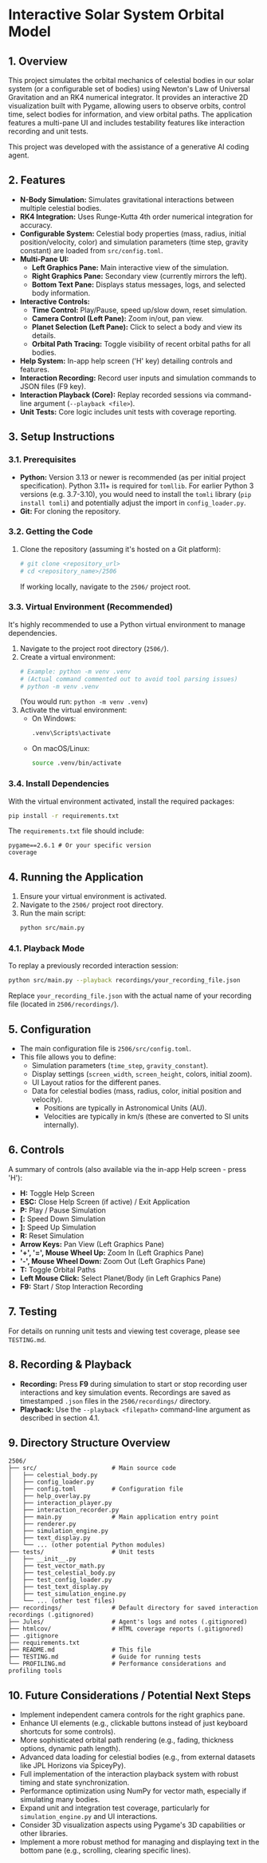 # Interactive Solar System Orbital Model

## 1. Overview

This project simulates the orbital mechanics of celestial bodies in our solar system (or a configurable set of bodies) using Newton's Law of Universal Gravitation and an RK4 numerical integrator. It provides an interactive 2D visualization built with Pygame, allowing users to observe orbits, control time, select bodies for information, and view orbital paths. The application features a multi-pane UI and includes testability features like interaction recording and unit tests.

This project was developed with the assistance of a generative AI coding agent.

## 2. Features

*   **N-Body Simulation:** Simulates gravitational interactions between multiple celestial bodies.
*   **RK4 Integration:** Uses Runge-Kutta 4th order numerical integration for accuracy.
*   **Configurable System:** Celestial body properties (mass, radius, initial position/velocity, color) and simulation parameters (time step, gravity constant) are loaded from `src/config.toml`.
*   **Multi-Pane UI:**
    *   **Left Graphics Pane:** Main interactive view of the simulation.
    *   **Right Graphics Pane:** Secondary view (currently mirrors the left).
    *   **Bottom Text Pane:** Displays status messages, logs, and selected body information.
*   **Interactive Controls:**
    *   **Time Control:** Play/Pause, speed up/slow down, reset simulation.
    *   **Camera Control (Left Pane):** Zoom in/out, pan view.
    *   **Planet Selection (Left Pane):** Click to select a body and view its details.
    *   **Orbital Path Tracing:** Toggle visibility of recent orbital paths for all bodies.
*   **Help System:** In-app help screen ('H' key) detailing controls and features.
*   **Interaction Recording:** Record user inputs and simulation commands to JSON files (F9 key).
*   **Interaction Playback (Core):** Replay recorded sessions via command-line argument (`--playback <file>`).
*   **Unit Tests:** Core logic includes unit tests with coverage reporting.

## 3. Setup Instructions

### 3.1. Prerequisites
*   **Python:** Version 3.13 or newer is recommended (as per initial project specification). Python 3.11+ is required for `tomllib`. For earlier Python 3 versions (e.g. 3.7-3.10), you would need to install the `tomli` library (`pip install tomli`) and potentially adjust the import in `config_loader.py`.
*   **Git:** For cloning the repository.

### 3.2. Getting the Code
1.  Clone the repository (assuming it's hosted on a Git platform):
    ```bash
    # git clone <repository_url>
    # cd <repository_name>/2506
    ```
    If working locally, navigate to the `2506/` project root.

### 3.3. Virtual Environment (Recommended)
It's highly recommended to use a Python virtual environment to manage dependencies.

1.  Navigate to the project root directory (`2506/`).
2.  Create a virtual environment:
    ```bash
    # Example: python -m venv .venv
    # (Actual command commented out to avoid tool parsing issues)
    # python -m venv .venv
    ```
    (You would run: `python -m venv .venv`)
3.  Activate the virtual environment:
    *   On Windows:
        ```bash
        .venv\Scripts\activate
        ```
    *   On macOS/Linux:
        ```bash
        source .venv/bin/activate
        ```

### 3.4. Install Dependencies
With the virtual environment activated, install the required packages:
```bash
pip install -r requirements.txt
```
The `requirements.txt` file should include:
```
pygame==2.6.1 # Or your specific version
coverage
```

## 4. Running the Application

1.  Ensure your virtual environment is activated.
2.  Navigate to the `2506/` project root directory.
3.  Run the main script:
    ```bash
    python src/main.py
    ```

### 4.1. Playback Mode
To replay a previously recorded interaction session:
```bash
python src/main.py --playback recordings/your_recording_file.json
```
Replace `your_recording_file.json` with the actual name of your recording file (located in `2506/recordings/`).

## 5. Configuration

*   The main configuration file is `2506/src/config.toml`.
*   This file allows you to define:
    *   Simulation parameters (`time_step`, `gravity_constant`).
    *   Display settings (`screen_width`, `screen_height`, colors, initial zoom).
    *   UI Layout ratios for the different panes.
    *   Data for celestial bodies (mass, radius, color, initial position and velocity).
        *   Positions are typically in Astronomical Units (AU).
        *   Velocities are typically in km/s (these are converted to SI units internally).

## 6. Controls

A summary of controls (also available via the in-app Help screen - press 'H'):

*   **H:** Toggle Help Screen
*   **ESC:** Close Help Screen (if active) / Exit Application
*   **P:** Play / Pause Simulation
*   **[:** Speed Down Simulation
*   **]:** Speed Up Simulation
*   **R:** Reset Simulation
*   **Arrow Keys:** Pan View (Left Graphics Pane)
*   **'+', '=', Mouse Wheel Up:** Zoom In (Left Graphics Pane)
*   **'-', Mouse Wheel Down:** Zoom Out (Left Graphics Pane)
*   **T:** Toggle Orbital Paths
*   **Left Mouse Click:** Select Planet/Body (in Left Graphics Pane)
*   **F9:** Start / Stop Interaction Recording

## 7. Testing

For details on running unit tests and viewing test coverage, please see `TESTING.md`.

## 8. Recording & Playback

*   **Recording:** Press **F9** during simulation to start or stop recording user interactions and key simulation events. Recordings are saved as timestamped `.json` files in the `2506/recordings/` directory.
*   **Playback:** Use the `--playback <filepath>` command-line argument as described in section 4.1.

## 9. Directory Structure Overview

```
2506/
├── src/                     # Main source code
│   ├── celestial_body.py
│   ├── config_loader.py
│   ├── config.toml          # Configuration file
│   ├── help_overlay.py
│   ├── interaction_player.py
│   ├── interaction_recorder.py
│   ├── main.py              # Main application entry point
│   ├── renderer.py
│   ├── simulation_engine.py
│   ├── text_display.py
│   └── ... (other potential Python modules)
├── tests/                   # Unit tests
│   ├── __init__.py
│   ├── test_vector_math.py
│   ├── test_celestial_body.py
│   ├── test_config_loader.py
│   ├── test_text_display.py
│   ├── test_simulation_engine.py
│   └── ... (other test files)
├── recordings/              # Default directory for saved interaction recordings (.gitignored)
├── Jules/                   # Agent's logs and notes (.gitignored)
├── htmlcov/                 # HTML coverage reports (.gitignored)
├── .gitignore
├── requirements.txt
├── README.md                # This file
├── TESTING.md               # Guide for running tests
└── PROFILING.md             # Performance considerations and profiling tools
```

## 10. Future Considerations / Potential Next Steps

*   Implement independent camera controls for the right graphics pane.
*   Enhance UI elements (e.g., clickable buttons instead of just keyboard shortcuts for some controls).
*   More sophisticated orbital path rendering (e.g., fading, thickness options, dynamic path length).
*   Advanced data loading for celestial bodies (e.g., from external datasets like JPL Horizons via SpiceyPy).
*   Full implementation of the interaction playback system with robust timing and state synchronization.
*   Performance optimization using NumPy for vector math, especially if simulating many bodies.
*   Expand unit and integration test coverage, particularly for `simulation_engine.py` and UI interactions.
*   Consider 3D visualization aspects using Pygame's 3D capabilities or other libraries.
*   Implement a more robust method for managing and displaying text in the bottom pane (e.g., scrolling, clearing specific lines).
